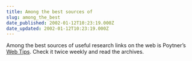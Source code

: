 ```yaml
---
title: Among the best sources of
slug: among_the_best
date_published: 2002-01-12T10:23:19.000Z
date_updated: 2002-01-12T10:23:19.000Z
---
```


Among the best sources of useful research links on the web is Poytner’s [Web Tips](http://www.poynter.org/web/). Check it twice weekly and read the archives.
